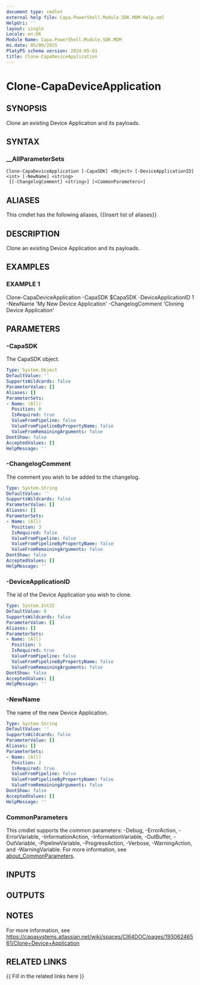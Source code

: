 ```yaml
---
document type: cmdlet
external help file: Capa.PowerShell.Module.SDK.MDM-Help.xml
HelpUri: ''
layout: single
Locale: en-DK
Module Name: Capa.PowerShell.Module.SDK.MDM
ms.date: 05/09/2025
PlatyPS schema version: 2024-05-01
title: Clone-CapaDeviceApplication
---
```


# Clone-CapaDeviceApplication

## SYNOPSIS

Clone an existing Device Application and its payloads.

## SYNTAX

### __AllParameterSets

```
Clone-CapaDeviceApplication [-CapaSDK] <Object> [-DeviceApplicationID] <int> [-NewName] <string>
 [[-ChangelogComment] <string>] [<CommonParameters>]
```

## ALIASES

This cmdlet has the following aliases,
  {{Insert list of aliases}}

## DESCRIPTION

Clone an existing Device Application and its payloads.

## EXAMPLES

### EXAMPLE 1

Clone-CapaDeviceApplication -CapaSDK $CapaSDK -DeviceApplicationID 1 -NewName 'My New Device Application' -ChangelogComment 'Cloning Device Application'

## PARAMETERS

### -CapaSDK

The CapaSDK object.

```yaml
Type: System.Object
DefaultValue: ''
SupportsWildcards: false
ParameterValue: []
Aliases: []
ParameterSets:
- Name: (All)
  Position: 0
  IsRequired: true
  ValueFromPipeline: false
  ValueFromPipelineByPropertyName: false
  ValueFromRemainingArguments: false
DontShow: false
AcceptedValues: []
HelpMessage: ''
```

### -ChangelogComment

The comment you wish to be added to the changelog.

```yaml
Type: System.String
DefaultValue: ''
SupportsWildcards: false
ParameterValue: []
Aliases: []
ParameterSets:
- Name: (All)
  Position: 3
  IsRequired: false
  ValueFromPipeline: false
  ValueFromPipelineByPropertyName: false
  ValueFromRemainingArguments: false
DontShow: false
AcceptedValues: []
HelpMessage: ''
```

### -DeviceApplicationID

The id of the Device Application you wish to clone.

```yaml
Type: System.Int32
DefaultValue: 0
SupportsWildcards: false
ParameterValue: []
Aliases: []
ParameterSets:
- Name: (All)
  Position: 1
  IsRequired: true
  ValueFromPipeline: false
  ValueFromPipelineByPropertyName: false
  ValueFromRemainingArguments: false
DontShow: false
AcceptedValues: []
HelpMessage: ''
```

### -NewName

The name of the new Device Application.

```yaml
Type: System.String
DefaultValue: ''
SupportsWildcards: false
ParameterValue: []
Aliases: []
ParameterSets:
- Name: (All)
  Position: 2
  IsRequired: true
  ValueFromPipeline: false
  ValueFromPipelineByPropertyName: false
  ValueFromRemainingArguments: false
DontShow: false
AcceptedValues: []
HelpMessage: ''
```

### CommonParameters

This cmdlet supports the common parameters: -Debug, -ErrorAction, -ErrorVariable,
-InformationAction, -InformationVariable, -OutBuffer, -OutVariable, -PipelineVariable,
-ProgressAction, -Verbose, -WarningAction, and -WarningVariable. For more information, see
[about_CommonParameters](https://go.microsoft.com/fwlink/?LinkID=113216).

## INPUTS

## OUTPUTS

## NOTES

For more information, see https://capasystems.atlassian.net/wiki/spaces/CI64DOC/pages/19306246561/Clone+Device+Application


## RELATED LINKS

{{ Fill in the related links here }}

